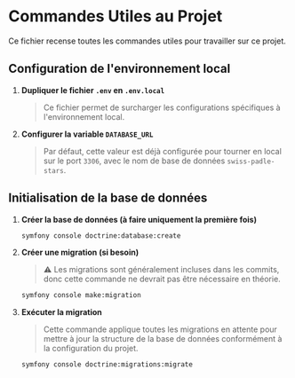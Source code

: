 # Commandes Utiles au Projet

Ce fichier recense toutes les commandes utiles pour travailler sur ce projet.

## Configuration de l'environnement local

1. **Dupliquer le fichier `.env` en `.env.local`**
   > Ce fichier permet de surcharger les configurations spécifiques à l'environnement local.

2. **Configurer la variable `DATABASE_URL`**
   > Par défaut, cette valeur est déjà configurée pour tourner en local sur le port `3306`, avec le nom de base de données `swiss-padle-stars`.

## Initialisation de la base de données

1. **Créer la base de données (à faire uniquement la première fois)**
   ```bash
   symfony console doctrine:database:create
   ```

2. **Créer une migration (si besoin)**
   > ⚠️ Les migrations sont généralement incluses dans les commits, donc cette commande ne devrait pas être nécessaire en théorie.
   ```bash
   symfony console make:migration
   ```

3. **Exécuter la migration**
   > Cette commande applique toutes les migrations en attente pour mettre à jour la structure de la base de données conformément à la configuration du projet.
   ```bash
   symfony console doctrine:migrations:migrate
   ```
